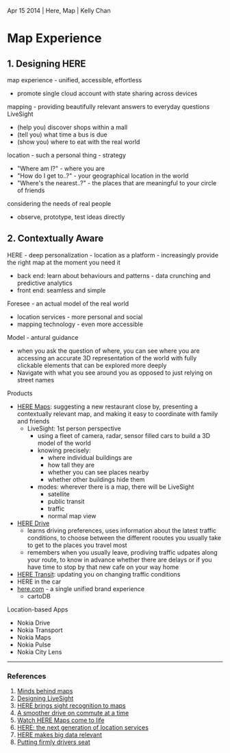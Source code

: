 Apr 15 2014 | Here, Map | Kelly Chan
# Map Experience

## 1. Designing HERE

map experience - unified, accessible, effortless
- promote single cloud account with state sharing across devices

mapping - providing beautifully relevant answers to everyday questions
LiveSight
- (help you) discover shops within a mall
- (tell you) what time a bus is due
- (show you) where to eat with the real world

location - such a personal thing - strategy
- "Where am I?" - where you are
- "How do I get to..?" - your geographical location in the world
- "Where's the nearest..?" - the places that are meaningful to your circle of friends

considering the needs of real people
- observe, prototype, test ideas directly

## 2. Contextually Aware

HERE - deep personalization - location as a platform - increasingly provide the right map at the moment you need it 
- back end: learn about behaviours and patterns - data crunching and predictive analytics
- front end: seamless and simple

Foresee - an actual model of the real world
- location services - more personal and social
- mapping technology - even more accessible

Model - antural guidance
- when you ask the question of where, you can see where you are accessing an accurate 3D representation of the world with fully clickable elements that can be explored more deeply
- Navigate with what you see around you as opposed to just relying on street names


Products
- [HERE Maps](http://www.windowsphone.com/en-us/store/app/here-maps/efa4b4a7-7499-46ce-aa95-3e4ab3b39313): suggesting a new restaurant close by, presenting a contextually relevant map, and making it easy to coordinate with family and friends
    - LiveSight: 1st person perspective
        - using a fleet of camera, radar, sensor filled cars to build a 3D model of the world
        - knowing precisely:
            - where individual buildings are
            - how tall they are
            - whether you can see places nearby
            - whether other buildings hide them
        - modes: wherever there is a map, there will be LiveSight
            - satellite
            - public transit
            - traffic
            - normal map view
- [HERE Drive](http://www.windowsphone.com/en-us/store/app/here-drive/4da9332c-80dc-464b-b47f-664b1ffe5400)
    - learns driving preferences, uses information about the latest traffic conditions, to choose between the different rooutes you usually take to get to the places you travel most
    - remembers when you usually leave, prodiving traffic udpates along your route, to know in advance whether there are delays or if you have time to stop by that new cafe on your way home
- [HERE Transit](http://www.windowsphone.com/en-us/store/app/here-transit/adfdad16-b54a-4ec3-b11e-66bd691be4e6): updating you on changing traffic conditions
- HERE in the car
- [here.com](http://here.com) - a single unified brand experience
    - cartoDB


Location-based Apps
- Nokia Drive
- Nokia Transport
- Nokia Maps
- Nokia Pulse
- Nokia City Lens


---
### References
1. [Minds behind maps](http://360.here.com/2013/11/25/minds-behind-maps-peter-skillman/)
2. [Designing LiveSight](http://360.here.com/2013/06/17/designing-livesight/)
3. [HERE brings sight recognition to maps](http://360.here.com/2013/05/21/here-brings-sight-recognition-to-maps/)
4. [A smoother drive on commute at a time](http://360.here.com/2012/07/20/a-smoother-drive-one-commute-at-a-time/)
5. [Watch HERE Maps come to life](http://360.here.com/2013/07/02/watch-here-maps-come-to-life/)
6. [HERE: the next generation of location services](http://360.here.com/2012/11/13/here-the-next-generation-of-location-services/)
7. [HERE makes big data relevant](http://360.here.com/2013/04/29/here-makes-big-data-relevant/)
8. [Putting firmly drivers seat](http://360.here.com/2013/11/28/putting-firmly-drivers-seat/)
